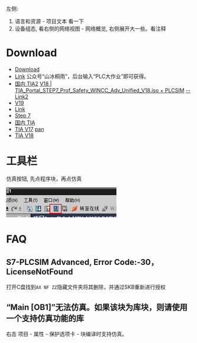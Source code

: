 

左侧:
  1. 语言和资源 - 项目文本 看一下
  2. 设备组态, 看右侧的网络视图 - 网络概览, 右侧展开大一些。看注释
  
# Download

- [Download](http://himachine.tpddns.cn:61000/%E5%8D%9A%E5%9B%BE/%E5%8D%9A%E9%80%94V16/Portal%20V16/)
- [Link](https://www.bilibili.com/read/cv9247679/) 公众号“山冰桐雨”，后台输入“PLC大作业”即可获得。 
- [国内 TIA2](https://www.jb51.net/softs/847765.html) [V18 | TIA_Portal_STEP7_Prof_Safety_WINCC_Adv_Unified_V18.iso + PLCSIM](https://pan.baidu.com/share/init?surl=V0KfTAitIZuHmepqQvBKMw#ssat) [--Link2](https://pan.baidu.com/s/1zrpufdThWr2YYQm-a-eYcg?pwd=bek7)
- [V19](https://pan.baidu.com/s/15c2PRYeCYV8z_5ZLi9-gqQ?pwd=92j6)
- [Link](https://plc4me.com/download-tia-portal-v18-full-googledrive/)
- [Step 7](https://plc247.com/download-step-7-microwin-smart-v2-7-googledrive/)
- [国内 TIA](https://www.xuezdh.com/pinpai/siemens/1898.html)
- [TIA V17](https://support.industry.siemens.com/cs/document/109784440/simatic-step-7-incl-safety-s7-plcsim-and-wincc-v17-trial-download?dti=0&lc=en-WW) [pan](https://pan.baidu.com/s/1YP5xa1SS30H7hoX0LCM6YA?pwd=668K)
- [TIA V18](https://support.industry.siemens.com/cs/document/109807109/simatic-step-7-incl-safety-s7-plcsim-and-wincc-v18-trial-download?dti=0&lc=en-WW)

# 工具栏

仿真按钮, 先点程序块，再点仿真

![Alt text](../../public/imgs/tia1.png)

# FAQ

## S7-PLCSIM Advanced, Error Code:-30，LicenseNotFound

打开C盘找到`AX NF ZZ`隐藏文件夹将其删除，并通过SKB重新进行授权

## “Main [OB1]”无法仿真。如果该块为库块，则请使用一个支持仿真功能的库

右击 项目 - 属性 - 保护选项卡 - 块编译时支持仿真。